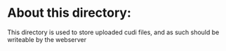 About this directory:
=====================

This directory is used to store uploaded cudi files,
and as such should be writeable by the webserver
